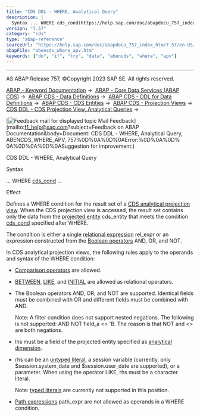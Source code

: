 ```yaml
---
title: "CDS DDL - WHERE, Analytical Query"
description: |
  Syntax ... WHERE cds_cond(https://help.sap.com/doc/abapdocu_757_index_htm/7.57/en-US/abencds_conditional_expression_v2.htm) ... Effect Defines a WHERE condition for the result set of a CDS analytical projection view(https://help.sap.com/doc/abapdocu_757_index_htm/7.57/en-US/abencds_analytical_p
version: "7.57"
category: "cds"
type: "abap-reference"
sourceUrl: "https://help.sap.com/doc/abapdocu_757_index_htm/7.57/en-US/abencds_where_apv.htm"
abapFile: "abencds_where_apv.htm"
keywords: ["do", "if", "try", "data", "abencds", "where", "apv"]
---
```


* * *

AS ABAP Release 757, ©Copyright 2023 SAP SE. All rights reserved.

[ABAP - Keyword Documentation](https://help.sap.com/doc/abapdocu_757_index_htm/7.57/en-US/abenabap.htm) →  [ABAP - Core Data Services (ABAP CDS)](https://help.sap.com/doc/abapdocu_757_index_htm/7.57/en-US/abencds.htm) →  [ABAP CDS - Data Definitions](https://help.sap.com/doc/abapdocu_757_index_htm/7.57/en-US/abencds_entities.htm) →  [ABAP CDS - DDL for Data Definitions](https://help.sap.com/doc/abapdocu_757_index_htm/7.57/en-US/abencds_f1_ddl_syntax.htm) →  [ABAP CDS - CDS Entities](https://help.sap.com/doc/abapdocu_757_index_htm/7.57/en-US/abencds_view_entity.htm) →  [ABAP CDS - Projection Views](https://help.sap.com/doc/abapdocu_757_index_htm/7.57/en-US/abencds_proj_views.htm) →  [CDS DDL - CDS Projection View, Analytical Queries](https://help.sap.com/doc/abapdocu_757_index_htm/7.57/en-US/abencds_analytical_query_apv.htm) → 

 [![](Mail.gif?object=Mail.gif&sap-language=EN "Feedback mail for displayed topic") Mail Feedback](mailto:f1_help@sap.com?subject=Feedback on ABAP Documentation&body=Document: CDS DDL - WHERE, Analytical Query, ABENCDS_WHERE_APV, 757%0D%0A%0D%0AError:%0D%0A%0D%
0A%0D%0A%0D%0ASuggestion for improvement:)

CDS DDL - WHERE, Analytical Query

Syntax

... WHERE [cds\_cond](https://help.sap.com/doc/abapdocu_757_index_htm/7.57/en-US/abencds_conditional_expression_v2.htm) ...

Effect

Defines a WHERE condition for the result set of a [CDS analytical projection view](https://help.sap.com/doc/abapdocu_757_index_htm/7.57/en-US/abencds_analytical_pv_glosry.htm "Glossary Entry"). When the CDS projection view is accessed, the result set contains only the data from the [projected entity](https://help.sap.com/doc/abapdocu_757_index_htm/7.57/en-US/abencds_pv_projected_entity_glosry.htm "Glossary Entry") cds\_entity that meets the condition [cds\_cond](https://help.sap.com/doc/abapdocu_757_index_htm/7.57/en-US/abencds_conditional_expression_v2.htm) specified after WHERE.

The condition is either a single [relational expression](https://help.sap.com/doc/abapdocu_757_index_htm/7.57/en-US/abenrelational_expression_glosry.htm "Glossary Entry") rel\_expr or an expression constructed from the [Boolean operators](https://help.sap.com/doc/abapdocu_757_index_htm/7.57/en-US/abenboolean_operator_glosry.htm "Glossary Entry") AND, OR, and NOT.

In CDS analytical projection views, the following rules apply to the operands and syntax of the WHERE condition:

-   [Comparison operators](https://help.sap.com/doc/abapdocu_757_index_htm/7.57/en-US/abencds_cond_expr_comp_v2.htm) are allowed.
-   [BETWEEN](https://help.sap.com/doc/abapdocu_757_index_htm/7.57/en-US/abencds_cond_expr_betw_v2.htm), [LIKE](https://help.sap.com/doc/abapdocu_757_index_htm/7.57/en-US/abencds_cond_expr_like_v2.htm), and [INITIAL](https://help.sap.com/doc/abapdocu_757_index_htm/7.57/en-US/abencds_cond_expr_initial_v2.htm) are allowed as relational operators.
-   The Boolean operators AND, OR, and NOT are supported. Identical fields must be combined with OR and different fields must be combined with AND.
    
    Note: A filter condition does not support nested negations. The following is not supported: AND NOT field\_a <> 'B. The reason is that NOT and <> are both negations.
    
-   lhs must be a field of the projected entity specified as [analytical dimension](https://help.sap.com/doc/abapdocu_757_index_htm/7.57/en-US/abencds_dimension_glosry.htm "Glossary Entry").
-   rhs can be an [untyped literal](https://help.sap.com/doc/abapdocu_757_index_htm/7.57/en-US/abencds_untyped_literal_v2.htm), a session variable (currently, only $session.system\_date and $session.user\_date are supported), or a parameter. When using the operator LIKE, rhs must be a character literal.
    
    Note: [typed literals](https://help.sap.com/doc/abapdocu_757_index_htm/7.57/en-US/abencds_typed_literal_v2.htm) are currently not supported in this position.
    
-   [Path expressions](https://help.sap.com/doc/abapdocu_757_index_htm/7.57/en-US/abencds_path_expr_apv.htm) path\_expr are not allowed as operands in a WHERE condition.